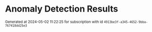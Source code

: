 # Anomaly Detection Results


<sup>Generated at 2024-05-02 11:22:25 for subscription with id `4913be3f-a345-4652-9bba-767418dd25e3`</sup>
